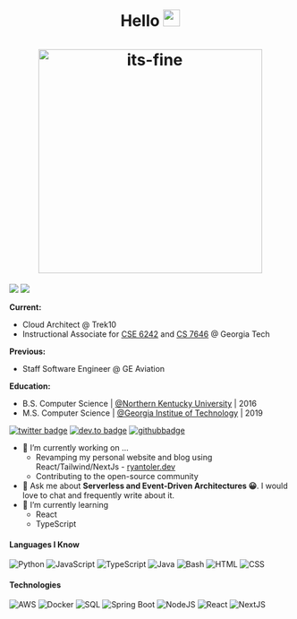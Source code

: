 <h1 align="center">Hello <img src="https://media.giphy.com/media/hvRJCLFzcasrR4ia7z/giphy.gif" alt="waving-hand" width="30px">
</br>
</br>

<!-- <img src="https://media.giphy.com/media/8xgqLTTgWqHWU/giphy.gif" width="400px" alt="brent"> -->
<!-- <img src="https://media.giphy.com/media/12bVDtXPOzYwda/giphy.gif" width="400px" alt="hammer-time"> -->
<!-- <img src="https://media.giphy.com/media/uurtMtTKqkJda4dk8Y/giphy-downsized-large.gif" width="350px" alt="its-fine"> -->
<img src="https://media.giphy.com/media/XzYY9fZM6sNFe/giphy.gif" width="400px" alt="its-fine">

<!-- <img src="https://media.giphy.com/media/QMHoU66sBXqqLqYvGO/giphy.gif" width="400px" alt="its-fine"> -->
</h1>

![](https://komarev.com/ghpvc/?username=rdt712&color=green)
![](https://hit.yhype.me/github/profile?user_id=13369991)

**Current:**

- Cloud Architect @ Trek10
- Instructional Associate for [CSE 6242](https://omscs.gatech.edu/cse-6242-data-visual-analytics) and [CS 7646](https://omscs.gatech.edu/cs-7646-machine-learning-trading) @ Georgia Tech

**Previous:**

- Staff Software Engineer @ GE Aviation

**Education:**

- B.S. Computer Science | [@Northern Kentucky University](https://www.nku.edu) | 2016
- M.S. Computer Science | [@Georgia Institue of Technology](https://www.gatech.edu) | 2019

[![twitter badge](https://img.shields.io/badge/-@ryantoler_-%231FA1F1?style=flat&logo=twitter&logoColor=white)](https://twitter.com/ryantoler_)
[![dev.to badge](https://img.shields.io/badge/-Ryan_Toler-%230177B5?style=flat&logo=linkedin)](https://www.linkedin.com/in/ryantoler)
[![githubbadge](https://img.shields.io/github/followers/rdt712?style=social)](https://github.com/rdt712)

- 🔭 I’m currently working on ...
  - Revamping my personal website and blog using React/Tailwind/NextJs - [ryantoler.dev](https://ryantoler.dev)
  - Contributing to the open-source community
- 💬 Ask me about **Serverless and Event-Driven Architectures 😀**. I would love to chat and frequently write about it.
- 🌱 I’m currently learning
  - React
  - TypeScript

#### Languages I Know

![Python](https://img.shields.io/badge/-Python-fff?&logo=python&logoColor=green)
![JavaScript](https://img.shields.io/badge/-JavaScript-fff?&logo=JavaScript&logoColor=ddc508)
![TypeScript](https://img.shields.io/badge/-TypeScript-fff?&logo=TypeScript&logoColor=007ACC)
![Java](https://img.shields.io/badge/-Java-fff?&logo=Java&logoColor=007396)
![Bash](https://img.shields.io/badge/-Bash-fff?&logo=Linux&logoColor=black)
![HTML](https://img.shields.io/badge/-HTML-fff?&logo=HTML5)
![CSS](https://img.shields.io/badge/-CSS-fff?&logo=CSS3&logoColor=blue)

#### Technologies

![AWS](https://img.shields.io/badge/-AWS-fff?&logo=Amazon-AWS&logoColor=232F3E)
![Docker](https://img.shields.io/badge/-Docker-fff?style=flat&logo=Docker)
![SQL](https://img.shields.io/badge/-SQL-fff?style=flat&logo=Microsoft-SQL-Server&logoColor=blue)
![Spring Boot](https://img.shields.io/badge/-SpringBoot-fff?style=flat&logo=spring&logoColor=6DB33F)
![NodeJS](https://img.shields.io/badge/-Node.js-fff?style=flat&logo=node.js)
![React](https://img.shields.io/badge/-React-fff?style=flat&logo=react&logoColor=0078D7)
![NextJS](https://img.shields.io/badge/-Next.js-fff?style=flat&logo=next.js&logoColor=000000)
